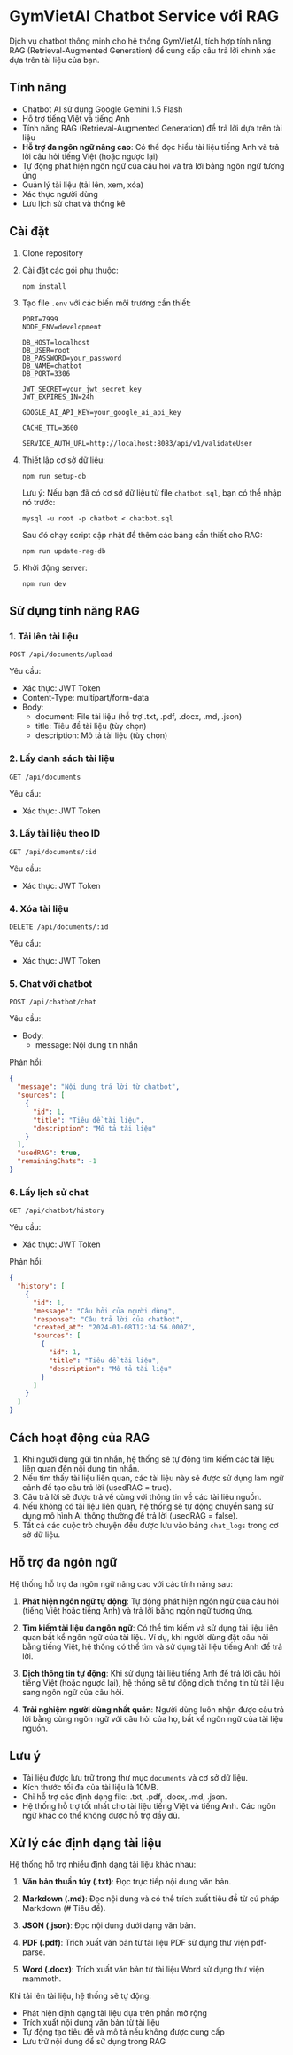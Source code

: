 # GymVietAI Chatbot Service với RAG

Dịch vụ chatbot thông minh cho hệ thống GymVietAI, tích hợp tính năng RAG (Retrieval-Augmented Generation) để cung cấp câu trả lời chính xác dựa trên tài liệu của bạn.

## Tính năng

- Chatbot AI sử dụng Google Gemini 1.5 Flash
- Hỗ trợ tiếng Việt và tiếng Anh
- Tính năng RAG (Retrieval-Augmented Generation) để trả lời dựa trên tài liệu
- **Hỗ trợ đa ngôn ngữ nâng cao**: Có thể đọc hiểu tài liệu tiếng Anh và trả lời câu hỏi tiếng Việt (hoặc ngược lại)
- Tự động phát hiện ngôn ngữ của câu hỏi và trả lời bằng ngôn ngữ tương ứng
- Quản lý tài liệu (tải lên, xem, xóa)
- Xác thực người dùng
- Lưu lịch sử chat và thống kê

## Cài đặt

1. Clone repository
2. Cài đặt các gói phụ thuộc:
   ```
   npm install
   ```
3. Tạo file `.env` với các biến môi trường cần thiết:
   ```
   PORT=7999
   NODE_ENV=development
   
   DB_HOST=localhost
   DB_USER=root
   DB_PASSWORD=your_password
   DB_NAME=chatbot
   DB_PORT=3306
   
   JWT_SECRET=your_jwt_secret_key
   JWT_EXPIRES_IN=24h
   
   GOOGLE_AI_API_KEY=your_google_ai_api_key
   
   CACHE_TTL=3600
   
   SERVICE_AUTH_URL=http://localhost:8083/api/v1/validateUser
   ```
4. Thiết lập cơ sở dữ liệu:
   ```
   npm run setup-db
   ```
   
   Lưu ý: Nếu bạn đã có cơ sở dữ liệu từ file `chatbot.sql`, bạn có thể nhập nó trước:
   ```
   mysql -u root -p chatbot < chatbot.sql
   ```
   Sau đó chạy script cập nhật để thêm các bảng cần thiết cho RAG:
   ```
   npm run update-rag-db
   ```

5. Khởi động server:
   ```
   npm run dev
   ```

## Sử dụng tính năng RAG

### 1. Tải lên tài liệu

```
POST /api/documents/upload
```

Yêu cầu:
- Xác thực: JWT Token
- Content-Type: multipart/form-data
- Body:
  - document: File tài liệu (hỗ trợ .txt, .pdf, .docx, .md, .json)
  - title: Tiêu đề tài liệu (tùy chọn)
  - description: Mô tả tài liệu (tùy chọn)

### 2. Lấy danh sách tài liệu

```
GET /api/documents
```

Yêu cầu:
- Xác thực: JWT Token

### 3. Lấy tài liệu theo ID

```
GET /api/documents/:id
```

Yêu cầu:
- Xác thực: JWT Token

### 4. Xóa tài liệu

```
DELETE /api/documents/:id
```

Yêu cầu:
- Xác thực: JWT Token

### 5. Chat với chatbot

```
POST /api/chatbot/chat
```

Yêu cầu:
- Body:
  - message: Nội dung tin nhắn

Phản hồi:
```json
{
  "message": "Nội dung trả lời từ chatbot",
  "sources": [
    {
      "id": 1,
      "title": "Tiêu đề tài liệu",
      "description": "Mô tả tài liệu"
    }
  ],
  "usedRAG": true,
  "remainingChats": -1
}
```

### 6. Lấy lịch sử chat

```
GET /api/chatbot/history
```

Yêu cầu:
- Xác thực: JWT Token

Phản hồi:
```json
{
  "history": [
    {
      "id": 1,
      "message": "Câu hỏi của người dùng",
      "response": "Câu trả lời của chatbot",
      "created_at": "2024-01-08T12:34:56.000Z",
      "sources": [
        {
          "id": 1,
          "title": "Tiêu đề tài liệu",
          "description": "Mô tả tài liệu"
        }
      ]
    }
  ]
}
```

## Cách hoạt động của RAG

1. Khi người dùng gửi tin nhắn, hệ thống sẽ tự động tìm kiếm các tài liệu liên quan đến nội dung tin nhắn.
2. Nếu tìm thấy tài liệu liên quan, các tài liệu này sẽ được sử dụng làm ngữ cảnh để tạo câu trả lời (usedRAG = true).
3. Câu trả lời sẽ được trả về cùng với thông tin về các tài liệu nguồn.
4. Nếu không có tài liệu liên quan, hệ thống sẽ tự động chuyển sang sử dụng mô hình AI thông thường để trả lời (usedRAG = false).
5. Tất cả các cuộc trò chuyện đều được lưu vào bảng `chat_logs` trong cơ sở dữ liệu.

## Hỗ trợ đa ngôn ngữ

Hệ thống hỗ trợ đa ngôn ngữ nâng cao với các tính năng sau:

1. **Phát hiện ngôn ngữ tự động**: Tự động phát hiện ngôn ngữ của câu hỏi (tiếng Việt hoặc tiếng Anh) và trả lời bằng ngôn ngữ tương ứng.

2. **Tìm kiếm tài liệu đa ngôn ngữ**: Có thể tìm kiếm và sử dụng tài liệu liên quan bất kể ngôn ngữ của tài liệu. Ví dụ, khi người dùng đặt câu hỏi bằng tiếng Việt, hệ thống có thể tìm và sử dụng tài liệu tiếng Anh để trả lời.

3. **Dịch thông tin tự động**: Khi sử dụng tài liệu tiếng Anh để trả lời câu hỏi tiếng Việt (hoặc ngược lại), hệ thống sẽ tự động dịch thông tin từ tài liệu sang ngôn ngữ của câu hỏi.

4. **Trải nghiệm người dùng nhất quán**: Người dùng luôn nhận được câu trả lời bằng cùng ngôn ngữ với câu hỏi của họ, bất kể ngôn ngữ của tài liệu nguồn.

## Lưu ý

- Tài liệu được lưu trữ trong thư mục `documents` và cơ sở dữ liệu.
- Kích thước tối đa của tài liệu là 10MB.
- Chỉ hỗ trợ các định dạng file: .txt, .pdf, .docx, .md, .json.
- Hệ thống hỗ trợ tốt nhất cho tài liệu tiếng Việt và tiếng Anh. Các ngôn ngữ khác có thể không được hỗ trợ đầy đủ.

## Xử lý các định dạng tài liệu

Hệ thống hỗ trợ nhiều định dạng tài liệu khác nhau:

1. **Văn bản thuần túy (.txt)**: Đọc trực tiếp nội dung văn bản.

2. **Markdown (.md)**: Đọc nội dung và có thể trích xuất tiêu đề từ cú pháp Markdown (# Tiêu đề).

3. **JSON (.json)**: Đọc nội dung dưới dạng văn bản.

4. **PDF (.pdf)**: Trích xuất văn bản từ tài liệu PDF sử dụng thư viện pdf-parse.

5. **Word (.docx)**: Trích xuất văn bản từ tài liệu Word sử dụng thư viện mammoth.

Khi tải lên tài liệu, hệ thống sẽ tự động:
- Phát hiện định dạng tài liệu dựa trên phần mở rộng
- Trích xuất nội dung văn bản từ tài liệu
- Tự động tạo tiêu đề và mô tả nếu không được cung cấp
- Lưu trữ nội dung để sử dụng trong RAG 